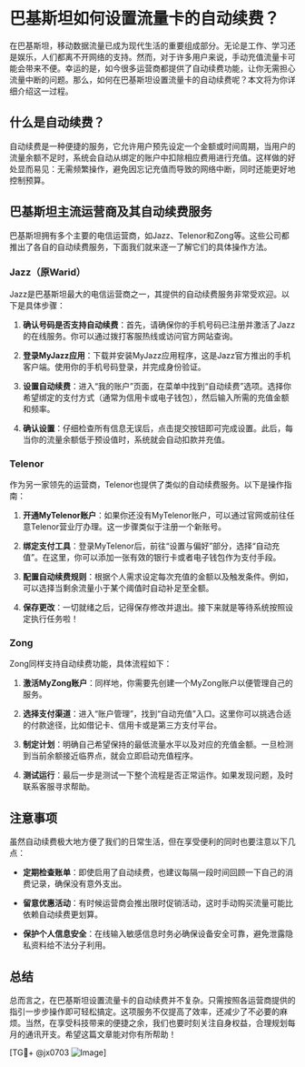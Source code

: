 # 巴基斯坦如何设置流量卡的自动续费？

在巴基斯坦，移动数据流量已成为现代生活的重要组成部分。无论是工作、学习还是娱乐，人们都离不开网络的支持。然而，对于许多用户来说，手动充值流量卡可能会带来不便。幸运的是，如今很多运营商都提供了自动续费功能，让你无需担心流量中断的问题。那么，如何在巴基斯坦设置流量卡的自动续费呢？本文将为你详细介绍这一过程。

## 什么是自动续费？

自动续费是一种便捷的服务，它允许用户预先设定一个金额或时间周期，当用户的流量余额不足时，系统会自动从绑定的账户中扣除相应费用进行充值。这样做的好处显而易见：无需频繁操作，避免因忘记充值而导致的网络中断，同时还能更好地控制预算。

## 巴基斯坦主流运营商及其自动续费服务

巴基斯坦拥有多个主要的电信运营商，如Jazz、Telenor和Zong等。这些公司都推出了各自的自动续费服务，下面我们就来逐一了解它们的具体操作方法。

### Jazz（原Warid）

Jazz是巴基斯坦最大的电信运营商之一，其提供的自动续费服务非常受欢迎。以下是具体步骤：

1. **确认号码是否支持自动续费**：首先，请确保你的手机号码已注册并激活了Jazz的在线服务。你可以通过拨打客服热线或访问官方网站查询。
   
2. **登录MyJazz应用**：下载并安装MyJazz应用程序，这是Jazz官方推出的手机客户端。使用你的手机号码登录，并完成身份验证。

3. **设置自动续费**：进入“我的账户”页面，在菜单中找到“自动续费”选项。选择你希望绑定的支付方式（通常为信用卡或电子钱包），然后输入所需的充值金额和频率。

4. **确认设置**：仔细检查所有信息无误后，点击提交按钮即可完成设置。此后，每当你的流量余额低于预设值时，系统就会自动扣款并充值。

### Telenor

作为另一家领先的运营商，Telenor也提供了类似的自动续费服务。以下是操作指南：

1. **开通MyTelenor账户**：如果你还没有MyTelenor账户，可以通过官网或前往任意Telenor营业厅办理。这一步骤类似于注册一个新账号。

2. **绑定支付工具**：登录MyTelenor后，前往“设置与偏好”部分，选择“自动充值”。在这里，你可以添加一张有效的银行卡或者电子钱包作为支付手段。

3. **配置自动续费规则**：根据个人需求设定每次充值的金额以及触发条件。例如，可以选择当剩余流量小于某个阈值时自动补足至全额。

4. **保存更改**：一切就绪之后，记得保存修改并退出。接下来就是等待系统按照设定执行任务啦！

### Zong

Zong同样支持自动续费功能，具体流程如下：

1. **激活MyZong账户**：同样地，你需要先创建一个MyZong账户以便管理自己的服务。

2. **选择支付渠道**：进入“账户管理”，找到“自动充值”入口。这里你可以挑选合适的付款途径，比如借记卡、信用卡或是第三方支付平台。

3. **制定计划**：明确自己希望保持的最低流量水平以及对应的充值金额。一旦检测到当前余额接近临界点，就会立即启动充值程序。

4. **测试运行**：最后一步是测试一下整个流程是否正常运作。如果发现问题，及时联系客服寻求帮助。

## 注意事项

虽然自动续费极大地方便了我们的日常生活，但在享受便利的同时也要注意以下几点：

- **定期检查账单**：即使启用了自动续费，也建议每隔一段时间回顾一下自己的消费记录，确保没有意外支出。
  
- **留意优惠活动**：有时候运营商会推出限时促销活动，这时手动购买流量可能比依赖自动续费更划算。

- **保护个人信息安全**：在线输入敏感信息时务必确保设备安全可靠，避免泄露隐私资料给不法分子利用。

## 总结

总而言之，在巴基斯坦设置流量卡的自动续费并不复杂。只需按照各运营商提供的指引一步步操作即可轻松搞定。这项服务不仅提高了效率，还减少了不必要的麻烦。当然，在享受科技带来的便捷之余，我们也要时刻关注自身权益，合理规划每月的通讯开支。希望这篇文章能对你有所帮助！

[TG💪+ @jx0703 ![Image](https://github.com/user-attachments/assets/dbca1d08-cadb-493c-b0ec-ad6f7a83f270)]